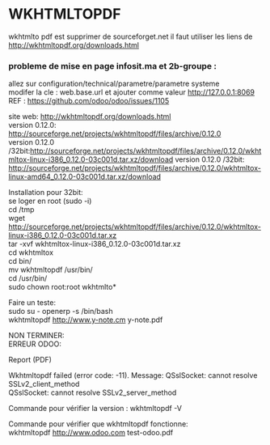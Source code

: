 # WKHTMLTOPDF
wkhtmlto pdf est supprimer de sourceforget.net il faut utiliser les liens de http://wkhtmltopdf.org/downloads.html     

   
### probleme de mise en page infosit.ma et 2b-groupe :  
allez sur configuration/technical/parametre/parametre systeme   
modifer la cle : web.base.url et ajouter comme valeur http://127.0.0.1:8069   
REF : https://github.com/odoo/odoo/issues/1105    
  
site web: http://wkhtmltopdf.org/downloads.html  	
version 0.12.0: http://sourceforge.net/projects/wkhtmltopdf/files/archive/0.12.0		
version 0.12.0 /32bit:http://sourceforge.net/projects/wkhtmltopdf/files/archive/0.12.0/wkhtmltox-linux-i386_0.12.0-03c001d.tar.xz/download
version 0.12.0 /32bit: http://sourceforge.net/projects/wkhtmltopdf/files/archive/0.12.0/wkhtmltox-linux-amd64_0.12.0-03c001d.tar.xz/download 

Installation pour 32bit:		
se loger en root (sudo -i)		
cd /tmp		
wget http://sourceforge.net/projects/wkhtmltopdf/files/archive/0.12.0/wkhtmltox-linux-i386_0.12.0-03c001d.tar.xz    
tar -xvf wkhtmltox-linux-i386_0.12.0-03c001d.tar.xz  
cd wkhtmltox  
cd bin/  
mv wkhtmltopdf /usr/bin/  
cd /usr/bin/  
sudo chown root:root wkhtmlto*  

Faire un teste:  
sudo su - openerp -s /bin/bash  
wkhtmltopdf  http://www.y-note.cm y-note.pdf

NON TERMINER:		
ERREUR ODOO:		

Report (PDF)		

Wkhtmltopdf failed (error code: -11). Message: QSslSocket: cannot resolve SSLv2_client_method		
QSslSocket: cannot resolve SSLv2_server_method		




Commande pour vérifier la version :
wkhtmltopdf -V 

Commande pour vérifier que wkhtmltopdf fonctionne:	
wkhtmltopdf http://www.odoo.com test-odoo.pdf 	

